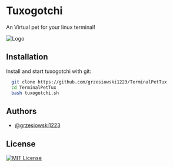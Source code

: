 
# Tuxogotchi

An Virtual pet for your linux terminal!


![Logo](https://ibb.co/qMXKdQKR)


## Installation

Install and start tuxogotchi with git:

```bash
  git clone https://github.com/grzesiowski1223/TerminalPetTux
  cd TerminalPetTux
  bash tuxogotchi.sh
```
    
## Authors

- [@grzesiowski1223](https://github.com/grzesiowski1223)



## License

[![MIT License](https://img.shields.io/badge/License-MIT-green.svg)](https://choosealicense.com/licenses/mit/)
